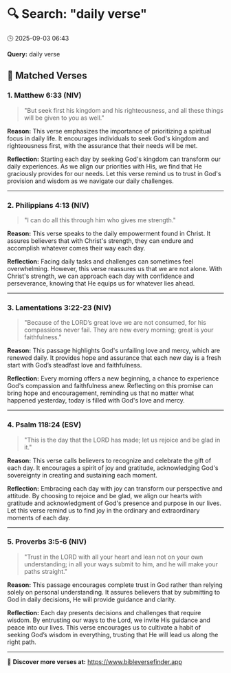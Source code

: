 # 🔍 Search: "daily verse"
🕒 2025-09-03 06:43

**Query:** daily verse

## 📖 Matched Verses

### 1. Matthew 6:33 (NIV)
> "But seek first his kingdom and his righteousness, and all these things will be given to you as well."

**Reason:** This verse emphasizes the importance of prioritizing a spiritual focus in daily life. It encourages individuals to seek God's kingdom and righteousness first, with the assurance that their needs will be met.

**Reflection:** Starting each day by seeking God's kingdom can transform our daily experiences. As we align our priorities with His, we find that He graciously provides for our needs. Let this verse remind us to trust in God's provision and wisdom as we navigate our daily challenges.

---

### 2. Philippians 4:13 (NIV)
> "I can do all this through him who gives me strength."

**Reason:** This verse speaks to the daily empowerment found in Christ. It assures believers that with Christ's strength, they can endure and accomplish whatever comes their way each day.

**Reflection:** Facing daily tasks and challenges can sometimes feel overwhelming. However, this verse reassures us that we are not alone. With Christ's strength, we can approach each day with confidence and perseverance, knowing that He equips us for whatever lies ahead.

---

### 3. Lamentations 3:22-23 (NIV)
> "Because of the LORD’s great love we are not consumed, for his compassions never fail. They are new every morning; great is your faithfulness."

**Reason:** This passage highlights God's unfailing love and mercy, which are renewed daily. It provides hope and assurance that each new day is a fresh start with God’s steadfast love and faithfulness.

**Reflection:** Every morning offers a new beginning, a chance to experience God's compassion and faithfulness anew. Reflecting on this promise can bring hope and encouragement, reminding us that no matter what happened yesterday, today is filled with God's love and mercy.

---

### 4. Psalm 118:24 (ESV)
> "This is the day that the LORD has made; let us rejoice and be glad in it."

**Reason:** This verse calls believers to recognize and celebrate the gift of each day. It encourages a spirit of joy and gratitude, acknowledging God's sovereignty in creating and sustaining each moment.

**Reflection:** Embracing each day with joy can transform our perspective and attitude. By choosing to rejoice and be glad, we align our hearts with gratitude and acknowledgment of God's presence and purpose in our lives. Let this verse remind us to find joy in the ordinary and extraordinary moments of each day.

---

### 5. Proverbs 3:5-6 (NIV)
> "Trust in the LORD with all your heart and lean not on your own understanding; in all your ways submit to him, and he will make your paths straight."

**Reason:** This passage encourages complete trust in God rather than relying solely on personal understanding. It assures believers that by submitting to God in daily decisions, He will provide guidance and clarity.

**Reflection:** Each day presents decisions and challenges that require wisdom. By entrusting our ways to the Lord, we invite His guidance and peace into our lives. This verse encourages us to cultivate a habit of seeking God’s wisdom in everything, trusting that He will lead us along the right path.

---

🔗 **Discover more verses at:** https://www.bibleversefinder.app
